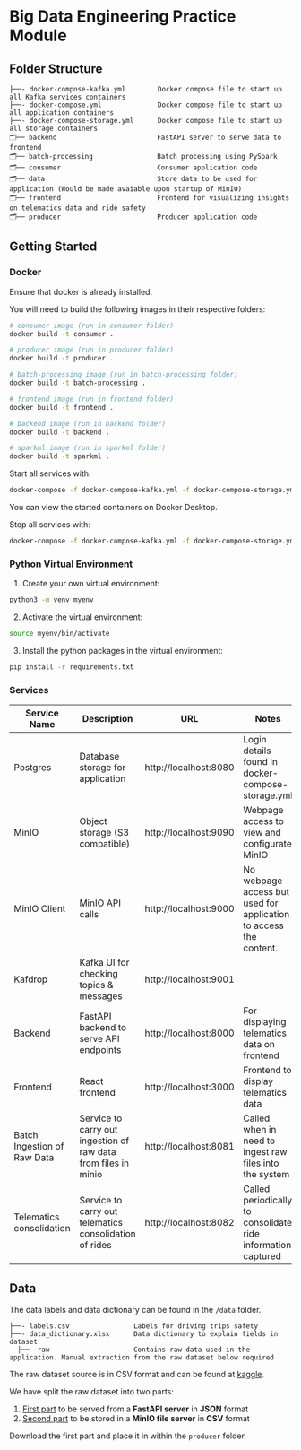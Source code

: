 # Big Data Engineering Practice Module

## Folder Structure

```
├──- docker-compose-kafka.yml        Docker compose file to start up all Kafka services containers
├──- docker-compose.yml              Docker compose file to start up all application containers
├──- docker-compose-storage.yml      Docker compose file to start up all storage containers
🗂️── backend                         FastAPI server to serve data to frontend
🗂️── batch-processing                Batch processing using PySpark
🗂️── consumer                        Consumer application code
🗂️── data                            Store data to be used for application (Would be made avaiable upon startup of MinIO)
🗂️── frontend                        Frontend for visualizing insights on telematics data and ride safety
🗂️── producer                        Producer application code
```
## Getting Started

### Docker
Ensure that docker is already installed. 

You will need to build the following images in their respective folders:

```sh
# consumer image (run in consumer folder)
docker build -t consumer .

# producer image (run in producer folder)
docker build -t producer .

# batch-processing image (run in batch-processing folder)
docker build -t batch-processing .

# frontend image (run in frontend folder)
docker build -t frontend .

# backend image (run in backend folder)
docker build -t backend .

# sparkml image (run in sparkml folder)
docker build -t sparkml .
```

Start all services with:
```sh
docker-compose -f docker-compose-kafka.yml -f docker-compose-storage.yml -f docker-compose.yml up -d
```

You can view the started containers on Docker Desktop.

Stop all services with:
```sh
docker-compose -f docker-compose-kafka.yml -f docker-compose-storage.yml -f docker-compose.yml down
```

### Python Virtual Environment

1) Create your own virtual environment:
```sh
python3 -m venv myenv
```

2) Activate the virtual environment:
```sh
source myenv/bin/activate
```

3) Install the python packages in the virtual environment:
```sh
pip install -r requirements.txt
```

### Services

| Service Name                | Description                                                    | URL                   | Notes                                                             |
|-----------------------------|----------------------------------------------------------------|-----------------------|-------------------------------------------------------------------|
| Postgres                    | Database storage for application                               | http://localhost:8080 | Login details found in docker-compose-storage.yml                 |
| MinIO                       | Object storage (S3 compatible)                                 | http://localhost:9090 | Webpage access to view and configurate MinIO                      |
| MinIO Client                | MinIO API calls                                                | http://localhost:9000 | No webpage access but used for application to access the content. |
| Kafdrop                     | Kafka UI for checking topics & messages                        | http://localhost:9001 |                                                                   |
| Backend                     | FastAPI backend to serve API endpoints                         | http://localhost:8000 | For displaying telematics data on frontend                        |
| Frontend                    | React frontend                                                 | http://localhost:3000 | Frontend to display telematics data                               |  
| Batch Ingestion of Raw Data | Service to carry out ingestion of raw data from files in minio | http://localhost:8081 | Called when in need to ingest raw files into the system           |  
| Telematics consolidation    | Service to carry out telematics consolidation of rides         | http://localhost:8082 | Called periodically to consolidate ride information captured      |  
  
## Data

The data labels and data dictionary can be found in the `/data` folder.
```
├──- labels.csv                Labels for driving trips safety
├──- data_dictionary.xlsx      Data dictionary to explain fields in dataset
  ├──- raw                     Contains raw data used in the application. Manual extraction from the raw dataset below required
```

The raw dataset source is in CSV format and can be found at [kaggle](https://www.kaggle.com/datasets/vancharmlab/grabai).

We have split the raw dataset into two parts:
1) [First part](https://drive.google.com/file/d/1uZFnSLJEk_KECungCZJBnf_M0wv2sUI-/view?usp=drive_link) to be served from a **FastAPI server** in **JSON** format
2) [Second part](https://drive.google.com/file/d/1EdybA11rurBooihyecUQUVHmDwN0_O1Q/view?usp=drive_link) to be stored in a **MinIO file server** in **CSV** format

Download the first part and place it in within the `producer` folder.